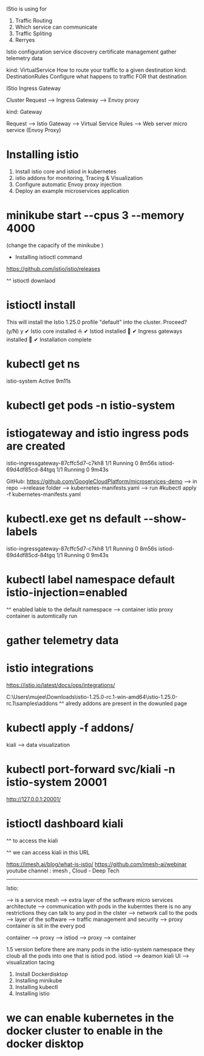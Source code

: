 IStio is using for 

1. Traffic Routing 
2. Which service can communicate 
3. Traffic Spliting 
4. Rerryes 

Istio configuration 
service discovery 
certificate management 
gather telemetry data 

kind: VirtualService 
How to route your traffic to a given destination 
kind: DestinationRules 
Configure what happens to traffic FOR that destination 

IStio Ingress Gateway 

Cluster Request --> Ingress Gateway --> Envoy proxy 

kind: Gateway 

Request --> Istio Gateway --> Virtual Service Rules --> Web server micro service (Envoy Proxy)


# Installing istio 
1. Install istio core and istiod in kubernetes 
2. istio addons for monitoring, Tracing & Visualization 
3. Configure automatic Envoy proxy injection 
4. Deploy an example microservices application 

# minikube start --cpus 3 --memory 4000 
(change the capacify of the minikube )

* Installing istioctl command 

https://github.com/istio/istio/releases 

^^ istioctl downlaod 

# istioctl install 

This will install the Istio 1.25.0 profile "default" into the cluster. Proceed? (y/N) y
✔ Istio core installed ⛵️
✔ Istiod installed 🧠
✔ Ingress gateways installed 🛬
✔ Installation complete

# kubectl get ns 
istio-system      Active   9m11s
# kubectl get pods -n istio-system 
# istiogateway and istio ingress pods are created 
istio-ingressgateway-87cffc5d7-c7kh8   1/1     Running   0          8m56s
istiod-69d4df85cd-84tgq                1/1     Running   0          9m43s

GitHub: https://github.com/GoogleCloudPlatform/microservices-demo 
--> in repo -->release folder --> kubernetes-manifests.yaml --> run #kubectl apply -f kubernetes-manifests.yaml

# kubectl.exe get ns default --show-labels
istio-ingressgateway-87cffc5d7-c7kh8   1/1     Running   0          8m56s
istiod-69d4df85cd-84tgq                1/1     Running   0          9m43s

# kubectl label namespace default istio-injection=enabled 
^^ enabled lable to the default namespace 
--> container istio proxy container is automtically run 

# gather telemetry data 

# istio integrations 
https://istio.io/latest/docs/ops/integrations/

C:\Users\mujee\Downloads\istio-1.25.0-rc.1-win-amd64\istio-1.25.0-rc.1\samples\addons
^^ alredy addons are present in the dowunled page 

# kubectl apply -f addons/

kiali --> data visualization 

# kubectl port-forward svc/kiali -n istio-system 20001

http://127.0.0.1:20001/ 

# istioctl dashboard kiali 

^^ to access the kiali 

^^ we can access kiali in this URL 

https://imesh.ai/blog/what-is-istio/
https://github.com/imesh-ai/webinar 
youtube channel : imesh , Cloud - Deep Tech 

--------------------------------------------------------
Istio: 

--> is a service mesh 
--> extra layer of the software micro services architectute 
--> communication with pods in the kuberntes there is no any restrictions they can talk to any pod in the clster 
--> network call to the pods 
--> layer of the software 
--> traffic  management and security 
--> proxy container is sit in the every pod 

container --> proxy --> istiod --> proxy --> container 

1.5 version before there are many pods in the istio-system namespace they cloub all the pods into one that is istiod pod. 
istiod --> deamon 
kiali UI --> visualization 
tacing 

1. Install Dockerdisktop 
2. Installing minikube 
3. Installing kubectl 
4. Installing istio 

# we can enable kubernetes in the docker cluster to enable in the docker disktop 




